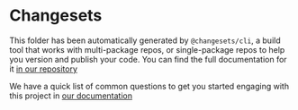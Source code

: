 # Changesets

This folder has been automatically generated by `@changesets/cli`, a build tool that works with
multi-package repos, or single-package repos to help you version and publish your code. You can find
the full documentation for it [in our repository](https://github.com/changesets/changesets)

We have a quick list of common questions to get you started engaging with this project in
[our documentation](https://github.com/changesets/changesets/blob/main/docs/common-questions.md)
